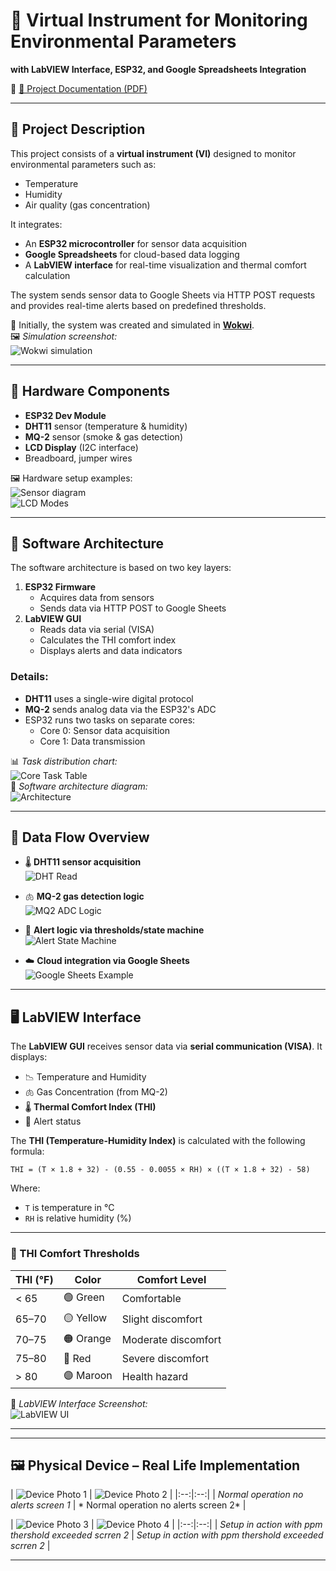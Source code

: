 # 🧪 Virtual Instrument for Monitoring Environmental Parameters  
**with LabVIEW Interface, ESP32, and Google Spreadsheets Integration**

📄 [📘 Project Documentation (PDF)](https://github.com/CodreanuDan/EnvDataMonitoring_ESP32_Cloud_LabView/blob/main/prj.DOCS/Documentatie_IMPM.pdf)

---

## 📌 Project Description

This project consists of a **virtual instrument (VI)** designed to monitor environmental parameters such as:

- Temperature  
- Humidity  
- Air quality (gas concentration)

It integrates:

- An **ESP32 microcontroller** for sensor data acquisition  
- **Google Spreadsheets** for cloud-based data logging  
- A **LabVIEW interface** for real-time visualization and thermal comfort calculation

The system sends sensor data to Google Sheets via HTTP POST requests and provides real-time alerts based on predefined thresholds.

🔬 Initially, the system was created and simulated in [**Wokwi**](https://wokwi.com/projects/428946479635668993).  
🖼️ *Simulation screenshot:*  
![Wokwi simulation](https://github.com/user-attachments/assets/f193f156-f02d-47e8-970d-f94a4b2154c7)

---

## 🔧 Hardware Components

- **ESP32 Dev Module**
- **DHT11** sensor (temperature & humidity)
- **MQ-2** sensor (smoke & gas detection)
- **LCD Display** (I2C interface)
- Breadboard, jumper wires

🖼️ Hardware setup examples:  
![Sensor diagram](https://github.com/user-attachments/assets/37c78320-5569-4472-9f55-a37e5bbca82c)  
![LCD Modes](https://github.com/user-attachments/assets/15ee7928-55ed-426a-b7a3-072922689562)

---

## 🧠 Software Architecture

The software architecture is based on two key layers:

1. **ESP32 Firmware**
   - Acquires data from sensors
   - Sends data via HTTP POST to Google Sheets
2. **LabVIEW GUI**
   - Reads data via serial (VISA)
   - Calculates the THI comfort index
   - Displays alerts and data indicators

### Details:
- **DHT11** uses a single-wire digital protocol
- **MQ-2** sends analog data via the ESP32's ADC
- ESP32 runs two tasks on separate cores:
  - Core 0: Sensor data acquisition
  - Core 1: Data transmission

📊 *Task distribution chart:*  
![Core Task Table](https://github.com/user-attachments/assets/17492f16-398d-42f6-9d28-b8dff0c8e4a0)  
📐 *Software architecture diagram:*  
![Architecture](https://github.com/user-attachments/assets/1e8bdff3-cbcf-46ac-a06f-49bc9591ca5f)

---

## 🔁 Data Flow Overview

- 🌡️ **DHT11 sensor acquisition**  
  ![DHT Read](https://github.com/user-attachments/assets/46ce31fc-b611-4f9a-87f8-76c65ca639c7)

- 🫁 **MQ-2 gas detection logic**  
  ![MQ2 ADC Logic](https://github.com/user-attachments/assets/d4ebf676-23e9-4f32-a849-4ffefca97e72)

- 🚨 **Alert logic via thresholds/state machine**  
  ![Alert State Machine](https://github.com/user-attachments/assets/e60a227b-70b3-4f5c-9df9-735c2b177bc0)

- ☁️ **Cloud integration via Google Sheets**  
  ![Google Sheets Example](https://github.com/user-attachments/assets/40935e36-3817-4735-9b36-9f896d96e39d)

---

## 🖥️ LabVIEW Interface

The **LabVIEW GUI** receives sensor data via **serial communication (VISA)**. It displays:

- 📉 Temperature and Humidity
- 🫁 Gas Concentration (from MQ-2)
- 🌡️ **Thermal Comfort Index (THI)**
- 🚨 Alert status

The **THI (Temperature-Humidity Index)** is calculated with the following formula:

`THI = (T × 1.8 + 32) - (0.55 - 0.0055 × RH) × ((T × 1.8 + 32) - 58)`

Where:
- `T` is temperature in °C
- `RH` is relative humidity (%)

---

### 🔺 THI Comfort Thresholds

| THI (°F) | Color   | Comfort Level         |
|----------|---------|------------------------|
| < 65     | 🟢 Green  | Comfortable            |
| 65–70    | 🟡 Yellow | Slight discomfort      |
| 70–75    | 🟠 Orange | Moderate discomfort    |
| 75–80    | 🔴 Red    | Severe discomfort      |
| > 80     | 🟣 Maroon | Health hazard          |

📸 *LabVIEW Interface Screenshot:*  
![LabVIEW UI](https://github.com/user-attachments/assets/a791a8ae-99b0-4605-af1f-6fa4af44465d)

---

---

## 🖼️ Physical Device – Real Life Implementation

| ![Device Photo 1](![e24835b0-c757-4a4c-9f91-8a67ca8fb433](https://github.com/user-attachments/assets/5b97a98d-7595-4059-b0cf-380d92458662)
) | ![Device Photo 2](![ebee299a-0acc-4028-ad80-3f2e3c59f0c6](https://github.com/user-attachments/assets/8085f86d-e9e7-42d1-8471-3c71fb738782)
) |
|:--:|:--:|
| *Normal operation no alerts screen 1* | * Normal operation no alerts screen 2* |

| ![Device Photo 3](![7d45ebab-dfc9-46b0-8fa4-f1316f9ed1c3](https://github.com/user-attachments/assets/d952c9a2-c060-4a41-aa0a-4378e64aa764)
) | ![Device Photo 4](![555918f7-b73e-473c-b298-2bae097309d8](https://github.com/user-attachments/assets/c83f284f-dcda-49ce-be99-310583db9e93)
) |
|:--:|:--:|
| *Setup in action with ppm thershold exceeded scrren 2* | *Setup in action with ppm thershold exceeded scrren 2* |

---
